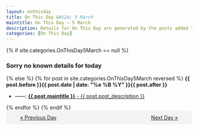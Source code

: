 ```yaml
---
layout: onthisday
title: On This Day &#124; 5 March
maintitle: On This Day — 5 March
description: Details for On This Day are generated by the posts added to the website so the content is subject to changes/updates over time.
categories: [On This Day]
---
```


{% if site.categories.OnThisDay5March == null %}
<h3>Sorry no known details for today</h3>
{% else %}
{% for post in site.categories.OnThisDay5March reversed %}
<strong>{{ post.before }}{{ post.date | date: "%e %B %Y" }}{{ post.after }}</strong>
<ul>
<li> ——: <a class="{{ post.class }}" href="{{ post.url }}"><strong>{{ post.maintitle }}</strong> - {{ post.post_description }}</a></li>
</ul>
{% endfor %}
{% endif %}

<div style="background-color: #f3f3f3; padding: 10px; border-radius: 5px; text-align: center; display: flex; justify-content: space-evenly;">
<a href="/onthisday/03/03-04">« Previous Day</a>
<span style="visibility:hidden;">[ Visit Leap Year February 29 ]</span>
<a href="/onthisday/03/03-06">Next Day »</a>
</div>
